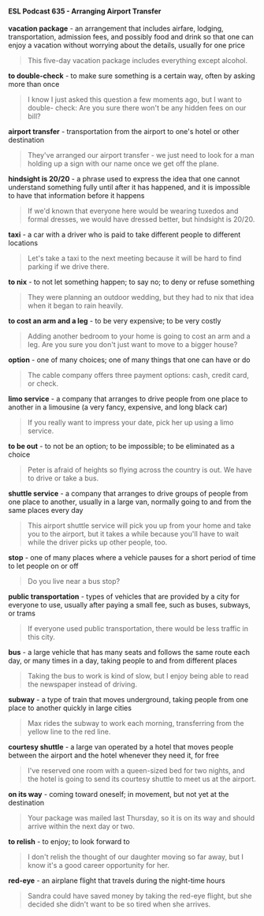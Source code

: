 #### ESL Podcast 635 - Arranging Airport Transfer

**vacation package** - an arrangement that includes airfare, lodging,
transportation, admission fees, and possibly food and drink so that one can enjoy
a vacation without worrying about the details, usually for one price

> This five-day vacation package includes everything except alcohol.

**to double-check** - to make sure something is a certain way, often by asking
more than once

> I know I just asked this question a few moments ago, but I want to double-
check: Are you sure there won't be any hidden fees on our bill?

**airport transfer** - transportation from the airport to one's hotel or other
destination

> They've arranged our airport transfer - we just need to look for a man holding
up a sign with our name once we get off the plane.

**hindsight is 20/20** - a phrase used to express the idea that one cannot
understand something fully until after it has happened, and it is impossible to
have that information before it happens

> If we'd known that everyone here would be wearing tuxedos and formal
dresses, we would have dressed better, but hindsight is 20/20.

**taxi** - a car with a driver who is paid to take different people to different locations

> Let's take a taxi to the next meeting because it will be hard to find parking if we
drive there.

**to nix** - to not let something happen; to say no; to deny or refuse something

> They were planning an outdoor wedding, but they had to nix that idea when it
began to rain heavily.

**to cost an arm and a leg** - to be very expensive; to be very costly

> Adding another bedroom to your home is going to cost an arm and a leg. Are
you sure you don't just want to move to a bigger house?

**option** - one of many choices; one of many things that one can have or do

> The cable company offers three payment options: cash, credit card, or check.

**limo service** - a company that arranges to drive people from one place to
another in a limousine (a very fancy, expensive, and long black car)

> If you really want to impress your date, pick her up using a limo service.

**to be out** - to not be an option; to be impossible; to be eliminated as a choice

> Peter is afraid of heights so flying across the country is out. We have to drive
or take a bus.

**shuttle service** - a company that arranges to drive groups of people from one
place to another, usually in a large van, normally going to and from the same
places every day

> This airport shuttle service will pick you up from your home and take you to the
airport, but it takes a while because you'll have to wait while the driver picks up
other people, too.

**stop** - one of many places where a vehicle pauses for a short period of time to
let people on or off

> Do you live near a bus stop?

**public transportation** - types of vehicles that are provided by a city for
everyone to use, usually after paying a small fee, such as buses, subways, or
trams

> If everyone used public transportation, there would be less traffic in this city.

**bus** - a large vehicle that has many seats and follows the same route each day,
or many times in a day, taking people to and from different places

> Taking the bus to work is kind of slow, but I enjoy being able to read the
newspaper instead of driving.

**subway** - a type of train that moves underground, taking people from one place
to another quickly in large cities

> Max rides the subway to work each morning, transferring from the yellow line to
the red line.

**courtesy shuttle** - a large van operated by a hotel that moves people between
the airport and the hotel whenever they need it, for free

> I've reserved one room with a queen-sized bed for two nights, and the hotel is
going to send its courtesy shuttle to meet us at the airport.

**on its way** - coming toward oneself; in movement, but not yet at the destination

> Your package was mailed last Thursday, so it is on its way and should arrive
within the next day or two.

**to relish** - to enjoy; to look forward to

> I don't relish the thought of our daughter moving so far away, but I know it's a
good career opportunity for her.

**red-eye** - an airplane flight that travels during the night-time hours

> Sandra could have saved money by taking the red-eye flight, but she decided
she didn't want to be so tired when she arrives.


